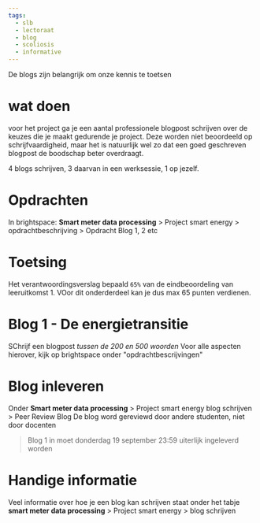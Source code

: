```yaml
---
tags:
  - slb
  - lectoraat
  - blog
  - scoliosis
  - informative
---
```

De blogs zijn belangrijk om onze kennis te toetsen

# wat doen
voor het project ga je een aantal professionele blogpost schrijven over de keuzes die je maakt gedurende je project. Deze worden niet beoordeeld op schrijfvaardigheid, maar het is natuurlijk wel zo dat een goed geschreven blogpost de boodschap beter overdraagt.

4 blogs schrijven, 3 daarvan in een werksessie, 1 op jezelf.

# Opdrachten
In brightspace:
**Smart meter data processing** > Project smart energy > opdrachtbeschrijving > Opdracht Blog 1, 2 etc

# Toetsing
Het verantwoordingsverslag bepaald ``65%`` van de eindbeoordeling van leeruitkomst 1. VOor dit onderderdeel kan je dus max 65 punten verdienen.


# Blog 1 - De energietransitie
SChrijf een blogpost *tussen de 200 en 500 woorden* 
Voor alle aspecten hierover, kijk op brightspace onder "opdrachtbescrijvingen"


# Blog inleveren
Onder **Smart meter data processing** > Project smart energy blog schrijven > Peer Review Blog 
De blog word gereviewd door andere studenten, niet door docenten

> Blog 1 in moet donderdag 19 september 23:59 uiterlijk ingeleverd worden


# Handige informatie
Veel informatie over hoe je een blog kan schrijven staat onder het tabje **smart meter data processing** > Project smart energy > blog schrijven